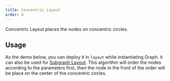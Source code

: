 ```yaml
---
title: Concentric Layout
order: 6
---
```


Concentric Layout places the nodes on concentric circles.

## Usage

As the demo below, you can deploy it in `layout` while instantiating Graph. it can also be used for [Subgraph Layout](https://www.yuque.com/antv/g6/qopkkg#eYZc6). This algorithm will order the nodes according to the parameters first, then the node in the front of the order will be place on the center of the concentric circles.


